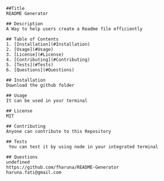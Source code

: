 
    ##Title 
    README Generator
    
    ## Description 
    A Way to help users create a Readme file efficiently 

    ## Table of Contents
    1. [Installation](#Installation)
    2. [Usage](#Usage)
    3. [License](#License)
    4. [Contributing](#Contributing)
    5. [Tests](#Tests)
    6. [Questions](#Questions)

    ## Installation 
    Download the github folder

    ## Usage 
    It can be used in your terminal

    ## License 
    MIT

    ## Contributing 
    Anyone can contribute to this Repository

    ## Tests
     You can test it by using node in your integrated terminal

    ## Questions
    undefined
    https://github.com/fharuna/README-Generator
    haruna.fati@gmail.com
    